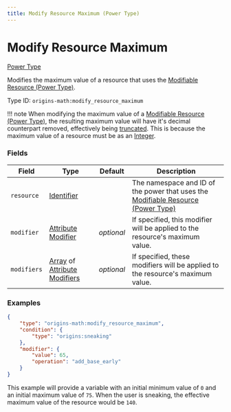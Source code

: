 ```yaml
---
title: Modify Resource Maximum (Power Type)
---
```


# Modify Resource Maximum

[Power Type](../power_types.md)

Modifies the maximum value of a resource that uses the [Modifiable Resource (Power Type)](./modifiable_resource.md).

Type ID: `origins-math:modify_resource_maximum`

!!! note
	When modifying the maximum value of a [Modifiable Resource (Power Type)](./modifiable_resource.md), the resulting maximum value will have it's decimal counterpart removed, effectively being [truncated](https://en.wikipedia.org/wiki/Truncation). This is because the maximum value of a resource must be as an [Integer](https://origins.readthedocs.io/en/latest/types/data_types/integer/).

### Fields

| Field         | Type | Default | Description
|---------------|------|---------|-------------
| `resource`	|[Identifier](https://origins.readthedocs.io/en/latest/types/data_types/identifier/)|	| The namespace and ID of the power that uses the [Modifiable Resource (Power Type)](./modifiable_resource.md) |
| `modifier`	|[Attribute Modifier](https://origins.readthedocs.io/en/latest/types/data_types/attribute_modifier/) | _optional_ | If specified, this modifier will be applied to the resource's maximum value.|
| `modifiers`	|[Array](https://origins.readthedocs.io/en/latest/types/data_types/array/) of [Attribute Modifiers](https://origins.readthedocs.io/en/latest/types/data_types/attribute_modifier/) | _optional_ | If specified, these modifiers will be applied to the resource's maximum value.|

### Examples

```json
{
	"type": "origins-math:modify_resource_maximum",
	"condition": {
		"type": "origins:sneaking"
	},
	"modifier": {
		"value": 65,
		"operation": "add_base_early"
	}
}
```

This example will provide a variable with an initial minimum value of `0` and an initial maximum value of `75`. When the user is sneaking, the effective maximum value of the resource would be `140`. 